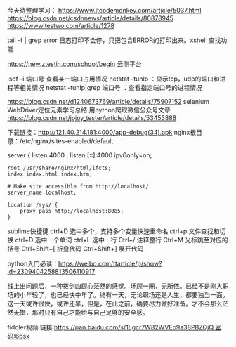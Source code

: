 今天待整理学习：
https://www.itcodemonkey.com/article/5037.html
https://blog.csdn.net/csdnnews/article/details/80878945
https://www.testwo.com/article/1278

tail -f | grep error  日志打印不会停，只把包含ERROR的打印出来。xshell 查找功能

https://new.ztestin.com/school/begin  云测平台

lsof -i:端口号 查看某一端口占用情况
netstat -tunlp ：显示tcp，udp的端口和进程等相关情况
netstat -tunlp|grep 端口号 ：查看指定端口号的进程情况

https://blog.csdn.net/d1240673769/article/details/75907152
selenium WebDriver定位元素学习总结
 用python爬取微信公众号文章
https://blog.csdn.net/jojoy_tester/article/details/53453888 


下载链接：http://121.40.214.181:4000/app-debug(34).apk
nginx根目录：/etc/nginx/sites-enabled/default

server {
	listen 4000 ;
	listen [::]:4000 ipv6only=on;

	root /usr/share/nginx/html/ifcts;
	index index.html index.htm;

	# Make site accessible from http://localhost/
	server_name localhost;

	location /sys/ {
		proxy_pass http://localhost:8085;
	}


sublime快捷键
ctrl+D 选中多个，支持多个变量快速重命名
ctrl+p 文件查找和切换
ctrl+D 选中一个单词
ctrl+L 选中一行
Ctrl+/ 注释整行
Ctrl+M 光标跳至对应的括号
Ctrl+Shift+[ 折叠代码
Ctrl+Shift+] 展开代码

python入门必读：https://weibo.com/ttarticle/p/show?id=2309404258813506110917

线上出问题后，一种拔剑四顾心茫然的感觉。环顾一圈，无所依。已经不是刚入职场的小年轻了，也已经快中年了。终有一天，无论职场还是人生，都要独当一面。这一天或许很快，或许还早，但是，在此之前，确要尽力做好准备。才不会那么茫然无措，那时只有自己才能给与自己足够的安全感。

fiddler视频
链接:https://pan.baidu.com/s/1Lgcr7W82WVEo9a38PBZQjQ 密码:6psx